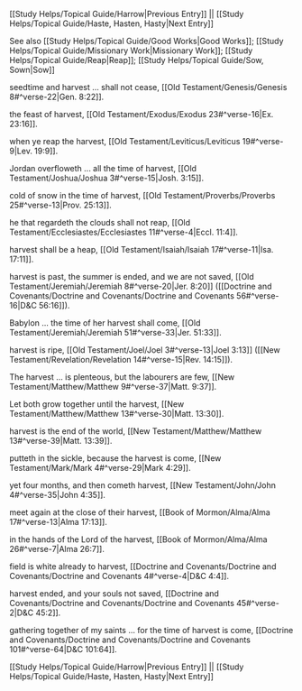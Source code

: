 [[Study Helps/Topical Guide/Harrow|Previous Entry]]  ||  [[Study Helps/Topical Guide/Haste, Hasten, Hasty|Next Entry]]

 See also [[Study Helps/Topical Guide/Good Works|Good Works]]; [[Study Helps/Topical Guide/Missionary Work|Missionary Work]]; [[Study Helps/Topical Guide/Reap|Reap]]; [[Study Helps/Topical Guide/Sow, Sown|Sow]]

 seedtime and harvest ... shall not cease, [[Old Testament/Genesis/Genesis 8#^verse-22|Gen. 8:22]].

 the feast of harvest, [[Old Testament/Exodus/Exodus 23#^verse-16|Ex. 23:16]].

 when ye reap the harvest, [[Old Testament/Leviticus/Leviticus 19#^verse-9|Lev. 19:9]].

 Jordan overfloweth ... all the time of harvest, [[Old Testament/Joshua/Joshua 3#^verse-15|Josh. 3:15]].

 cold of snow in the time of harvest, [[Old Testament/Proverbs/Proverbs 25#^verse-13|Prov. 25:13]].

 he that regardeth the clouds shall not reap, [[Old Testament/Ecclesiastes/Ecclesiastes 11#^verse-4|Eccl. 11:4]].

 harvest shall be a heap, [[Old Testament/Isaiah/Isaiah 17#^verse-11|Isa. 17:11]].

 harvest is past, the summer is ended, and we are not saved, [[Old Testament/Jeremiah/Jeremiah 8#^verse-20|Jer. 8:20]] ([[Doctrine and Covenants/Doctrine and Covenants/Doctrine and Covenants 56#^verse-16|D&C 56:16]]).

 Babylon ... the time of her harvest shall come, [[Old Testament/Jeremiah/Jeremiah 51#^verse-33|Jer. 51:33]].

 harvest is ripe, [[Old Testament/Joel/Joel 3#^verse-13|Joel 3:13]] ([[New Testament/Revelation/Revelation 14#^verse-15|Rev. 14:15]]).

 The harvest ... is plenteous, but the labourers are few, [[New Testament/Matthew/Matthew 9#^verse-37|Matt. 9:37]].

 Let both grow together until the harvest, [[New Testament/Matthew/Matthew 13#^verse-30|Matt. 13:30]].

 harvest is the end of the world, [[New Testament/Matthew/Matthew 13#^verse-39|Matt. 13:39]].

 putteth in the sickle, because the harvest is come, [[New Testament/Mark/Mark 4#^verse-29|Mark 4:29]].

 yet four months, and then cometh harvest, [[New Testament/John/John 4#^verse-35|John 4:35]].

 meet again at the close of their harvest, [[Book of Mormon/Alma/Alma 17#^verse-13|Alma 17:13]].

 in the hands of the Lord of the harvest, [[Book of Mormon/Alma/Alma 26#^verse-7|Alma 26:7]].

 field is white already to harvest, [[Doctrine and Covenants/Doctrine and Covenants/Doctrine and Covenants 4#^verse-4|D&C 4:4]].

 harvest ended, and your souls not saved, [[Doctrine and Covenants/Doctrine and Covenants/Doctrine and Covenants 45#^verse-2|D&C 45:2]].

 gathering together of my saints ... for the time of harvest is come, [[Doctrine and Covenants/Doctrine and Covenants/Doctrine and Covenants 101#^verse-64|D&C 101:64]].

[[Study Helps/Topical Guide/Harrow|Previous Entry]]  ||  [[Study Helps/Topical Guide/Haste, Hasten, Hasty|Next Entry]]